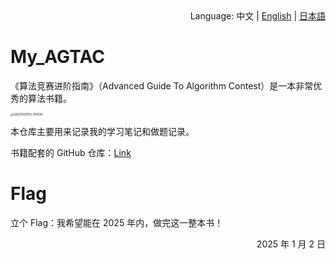 <div align="right">
  Language:
  中文 | 
  <a title="English" href="docs/README_en.md">English</a> | 
  <a title="日本語" href="docs/README_jp.md">日本語</a>
</div>


# My_AGTAC

《算法竞赛进阶指南》（Advanced Guide To Algorithm Contest）是一本非常优秀的算法书籍。

<img src="https://my-markdown-picture-bedding.oss-ap-northeast-1.aliyuncs.com/uPic/2025-01-05/QQ20250105-191538.png" alt="QQ20250105-191538" style="zoom: 33%;" />

本仓库主要用来记录我的学习笔记和做题记录。

书籍配套的 GitHub 仓库：[Link](https://github.com/lydrainbowcat/tedukuri)

# Flag

立个 Flag：我希望能在 2025 年内，做完这一整本书！

<div style="text-align: right;"> 2025 年 1 月 2 日   </div>